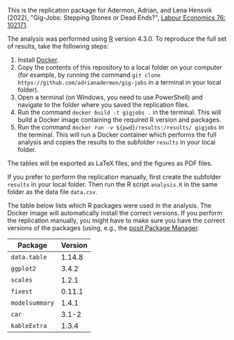 This is the replication package for Adermon, Adrian, and Lena Hensvik (2022), "Gig-Jobs: Stepping Stones or Dead Ends?", [Labour Economics 76: 102171](https://doi.org/10.1016/j.labeco.2022.102171).

The analysis was performed using [R](https://www.r-project.org/) version 4.3.0. To reproduce the full set of results, take the following steps:

1. Install [Docker](https://www.docker.com/).
2. Copy the contents of this repository to a local folder on your computer (for example, by running the command `git clone https://github.com/adrianadermon/gig-jobs` in a terminal in your local folder).
3. Open a terminal (on Windows, you need to use PowerShell) and navigate to the folder where you saved the replication files.
4. Run the command `docker build -t gigjobs .` in the terminal. This will build a Docker image containing the required R version and packages.
5. Run the command `docker run -v ${pwd}/results:/results/ gigjobs` in the terminal. This will run a Docker container which performs the full analysis and copies the results to the subfolder `results` in your local folder.

The tables will be exported as LaTeX files, and the figures as PDF files.

If you prefer to perform the replication manually, first create the subfolder `results` in your local folder. Then run the R script `analysis.R` in the same folder as the data file `data.csv`. 

The table below lists which R packages were used in the analysis. The Docker image will automatically install the correct versions. If you perform the replication manually, you might have to make sure you have the correct versions of the packages (using, e.g., the [posit Package Manager](https://packagemanager.posit.co/).

| Package        | Version |
| -------------- | ------- |                     
| `data.table`   | 1.14.8  |                     
| `ggplot2`      | 3.4.2   | 
| `scales`       | 1.2.1   |
| `fixest`       | 0.11.1  |
| `modelsummary` | 1.4.1   |
| `car`          | 3.1-2   |
| `kableExtra`   | 1.3.4   |
